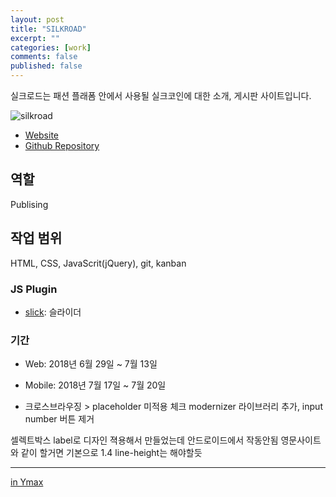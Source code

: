 ```yaml
---
layout: post
title: "SILKROAD"
excerpt: ""
categories: [work]
comments: false
published: false
---
```


실크로드는 패션 플래폼 안에서 사용될 실크코인에 대한 소개, 게시판 사이트입니다.

![silkroad]({{site.url}}/{{site.baseurl}}img/post-assets/work-silkroad.png)

- [Website](https://slkrod.com)
- [Github Repository](https://bitbucket.org/jmakeaz/ymax-silkroad/src/master/)

## 역할
Publising

## 작업 범위
HTML, CSS, JavaScrit(jQuery), git, kanban

### JS Plugin
- [slick](http://kenwheeler.github.io/slick/): 슬라이더

### 기간
- Web: 2018년 6월 29일 ~ 7월 13일 
- Mobile: 2018년 7월 17일 ~ 7월 20일


- 크로스브라우징 > placeholder 미적용 체크 modernizer 라이브러리 추가, input number 버튼 제거

<link rel="stylesheet" media="(max-width: 1199px)" href="../css/mainSmall.css">
<link rel="stylesheet" media="(min-width: 1200px)" href="../css/main.css">

셀렉트박스 label로 디자인 젹용해서 만들었는데 안드로이드에서 작동안됨
영문사이트와 같이 할거면 기본으로 1.4 line-height는 해야할듯

---
[in Ymax](http://www.ymax.co.kr)